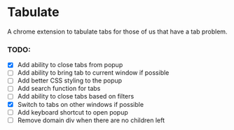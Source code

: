 # Tabulate

A chrome extension to tabulate tabs for those of us that have a tab problem.

### TODO:
-[x] Add ability to close tabs from popup
-[ ] Add ability to bring tab to current window if possible
-[ ] Add better CSS styling to the popup
-[ ] Add search function for tabs
-[ ] Add ability to close tabs based on filters
-[x] Switch to tabs on other windows if possible
-[ ] Add keyboard shortcut to open popup
-[ ] Remove domain div when there are no children left
